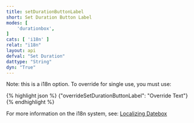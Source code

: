 ```yaml
---
title: setDurationButtonLabel
short: Set Duration Button Label
modes: [
	'durationbox',
]
cats: [ 'i18n' ]
relat: "i18n"
layout: api
defval: "Set Duration"
dattype: "String"
dyn: "True"
---
```


Note: this is a i18n option.  To override for single use, you must use:

{% highlight json %}
{"overrideSetDurationButtonLabel": "Override Text"}
{% endhighlight %}

For more information on the i18n system, see: [Localizing Datebox]({{site.basesite}}doc/3-2-locale/)



